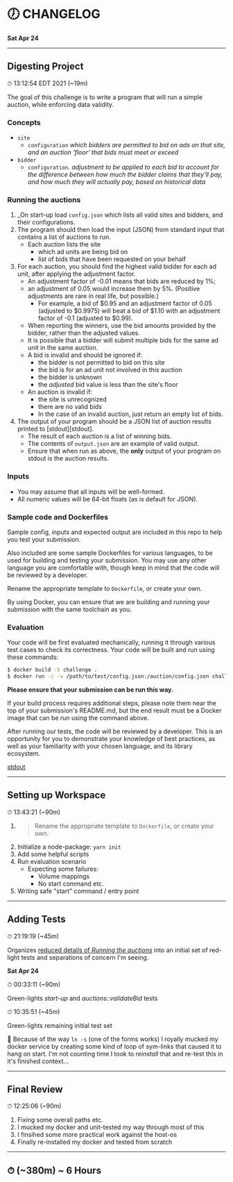 # 🕖 CHANGELOG

**Sat Apr 24**

---

## Digesting Project

⏱ 13:12:54 EDT 2021 (~19m)

The goal of this challenge is to write a program that will run a simple auction, while enforcing data validity.

### Concepts

- `site`
  - `configuration` _which bidders are permitted to bid on ads on that site, and an auction 'floor' that bids must meet or exceed_
- `bidder`
  - `configuration`. _adjustment to be applied to each bid to account for the difference between how much the bidder claims that they'll pay, and how much they will actually pay, based on historical data_

### Running the auctions

1. _On start-up load `config.json` which lists all valid sites and bidders, and their configurations.
2. The program should then load the input (JSON) from standard input that contains a list of auctions to run.
   - Each auction lists the site
     - which ad units are being bid on
     - list of bids that have been requested on your behalf
3. For each auction, you should find the highest valid bidder for each ad unit, after
applying the adjustment factor.
   - An adjustment factor of -0.01 means that bids are
reduced by 1%;
   - an adjustment of 0.05 would increase them by 5%. (Positive adjustments are rare in real life, but possible.)
     - For example, a bid of $0.95 and an adjustment factor of 0.05 (adjusted to $0.9975) will beat a bid of $1.10 with an adjustment factor of -0.1 (adjusted to $0.99).
   - When reporting the winners, use the bid amounts provided by the bidder, rather than the adjusted values.
   - It is possible that a bidder will submit multiple bids for the same ad unit in the same auction.
   - A bid is invalid and should be ignored if:
     - the bidder is not permitted to bid on this site
     - the bid is for an ad unit not involved in this auction
     - the bidder is unknown
     - the *adjusted* bid value is less than the site's floor
   - An auction is invalid if:
     - the site is unrecognized
     - there are no valid bids
     - In the case of an invalid auction, just return an empty list of bids.
4. The output of your program should be a JSON list of auction results printed to [stdout][stdout].
   - The result of each auction is a list of winning bids.
   - The contents of `output.json` are an example of valid output.
   - Ensure that when run as above, the **only** output of your program on stdout is the auction results.

### Inputs

- You may assume that all inputs will be well-formed.
- All numeric values will be 64-bit floats (as is default for JSON).

### Sample code and Dockerfiles

Sample config, inputs and expected output are included in this repo to help you test your submission.

Also included are some sample Dockerfiles for various languages, to be used for building and testing your submission. You may use any other language you are comfortable with, though keep in mind that the code will be reviewed by a developer.

Rename the appropriate template to `Dockerfile`, or create your own.

By using Docker, you can ensure that we are building and running your submission with the same toolchain as you.

### Evaluation

Your code will be first evaluated mechanically, running it through various test cases to check its correctness. Your code will be built and run using these commands:

```bash
$ docker build -t challenge .
$ docker run -i -v /path/to/test/config.json:/auction/config.json challenge < /path/to/test/input.json
```

**Please ensure that your submission can be run this way.**

If your build process requires additional steps, please note them near the top of your submission's README.md, but the end result must be a Docker image that can be run using the command above.

After running our tests, the code will be reviewed by a developer. This is an opportunity for you to demonstrate your knowledge of best practices, as well as your familiarity with your chosen language, and its library ecosystem.

[stdout](https://en.wikipedia.org/wiki/Standard_streams#Standard_output_(stdout))

---

## Setting up Workspace

⏱ 13:43:21 (~90m)

1. > Rename the appropriate template to `Dockerfile`, or create your own.
2. Initialize a node-package: `yarn init`
3. Add some helpful scripts
4. Run evaluation scenario
   - Expecting some failures:
     - Volume mappings
     - No start command etc.
5. Writing safe "start" command / entry point

---

## Adding Tests

⏱ 21:19:19 (~45m)

Organizes [reduced details of _Running the auctions_](#running-the-auctions) into an initial set of red-light tests and separations of concern I'm seeing.

**Sat Apr 24**

⏱ 00:33:11 (~90m)

Green-lights _start-up_ and _auctions::validateBid_ tests

⏱ 10:35:51 (~45m)

Green-lights remaining initial test set

🎯 Because of the way `ln -s` (one of the forms works) I royally mucked my docker service by creating some kind of loop of sym-links that caused it to hang on start.  I'm not counting time I took to _reinstall_ that and re-test this in it's finished context...

---

## Final Review

⏱ 12:25:06 (~90m)

1. Fixing some overall paths etc.
2. I mucked my docker and unit-tested my way through most of this
3. I finsihed some more practical work against the host-os
4. Finally re-installed my docker and tested from scratch

---

## ⏱ (~380m) ~ 6 Hours
